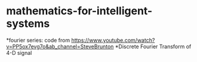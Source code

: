 # mathematics-for-intelligent-systems
*fourier series: code from https://www.youtube.com/watch?v=PP5ox7evg7o&ab_channel=SteveBrunton
*Discrete Fourier Transform of 4-D signal 
